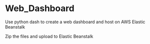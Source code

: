 # Web_Dashboard
Use python dash to create a web dashboard and host on AWS Elastic Beanstalk

Zip the files and upload to Elastic Beanstalk

